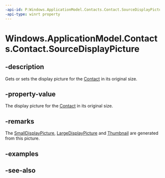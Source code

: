 ```yaml
---
-api-id: P:Windows.ApplicationModel.Contacts.Contact.SourceDisplayPicture
-api-type: winrt property
---
```


<!-- Property syntax
public Windows.Storage.Streams.IRandomAccessStreamReference SourceDisplayPicture { get;  set; }
-->

# Windows.ApplicationModel.Contacts.Contact.SourceDisplayPicture

## -description
Gets or sets the display picture for the [Contact](contact.md) in its original size.

## -property-value
The display picture for the [Contact](contact.md) in its original size.

## -remarks
The [SmallDisplayPicture](contact_smalldisplaypicture.md), [LargeDisplayPicture](contact_largedisplaypicture.md) and [Thumbnail](contact_thumbnail.md) are generated from this picture.

## -examples

## -see-also
